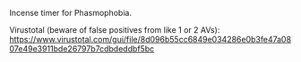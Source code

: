 Incense timer for Phasmophobia.

Virustotal (beware of false positives from like 1 or 2 AVs):
https://www.virustotal.com/gui/file/8d096b55cc6849e034286e0b3fe47a0807e49e3911bde26797b7cdbdeddbf5bc
